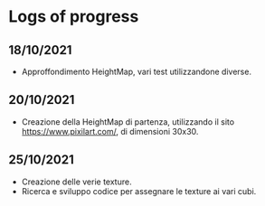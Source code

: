 # Logs of progress
## 18/10/2021
- Approffondimento HeightMap, vari test utilizzandone diverse.
## 20/10/2021
- Creazione della HeightMap di partenza, utilizzando il sito https://www.pixilart.com/, di dimensioni 30x30.

## 25/10/2021
- Creazione delle verie texture.
- Ricerca e sviluppo codice per assegnare le texture ai vari cubi.